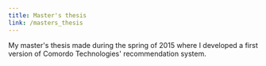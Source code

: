 ```yaml
---
title: Master's thesis
link: /masters_thesis
---
```


My master's thesis made during the spring of 2015 where I developed a first version of Comordo Technologies' recommendation system.
